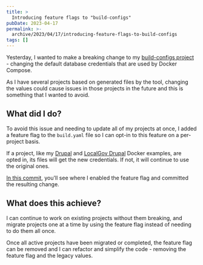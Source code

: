 ```yaml
---
title: >
  Introducing feature flags to "build-configs"
pubDate: 2023-04-17
permalink: >-
  archive/2023/04/17/introducing-feature-flags-to-build-configs
tags: []
---
```


Yesterday, I wanted to make a breaking change to my [build-configs project]({{site.url}}/archive/2023/03/04/why-i-built-a-tool-to-generate-configuration-files) - changing the default database credentials that are used by Docker Compose.

As I have several projects based on generated files by the tool, changing the values could cause issues in those projects in the future and this is something that I wanted to avoid.

## What did I do?

To avoid this issue and needing to update all of my projects at once, I added a feature flag to the `build.yaml` file so I can opt-in to this feature on a per-project basis.

If a project, like my [Drupal](https://github.com/opdavies/docker-example-drupal) and [LocalGov Drupal](https://github.com/opdavies/docker-example-drupal-localgov) Docker examples, are opted in, its files will get the new credentials. If not, it will continue to use the original ones.

[In this commit](https://github.com/opdavies/docker-example-drupal/commit/3f496168d5c32f9706970519023b431ee02c4b19), you'll see where I enabled the feature flag and committed the resulting change.

## What does this achieve?

I can continue to work on existing projects without them breaking, and migrate projects one at a time by using the feature flag instead of needing to do them all once.

Once all active projects have been migrated or completed, the feature flag can be removed and I can refactor and simplify the code - removing the feature flag and the legacy values.

